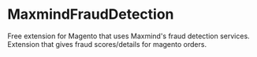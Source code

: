 MaxmindFraudDetection
=====================

Free extension for Magento that uses Maxmind's fraud detection services. Extension that gives fraud scores/details for magento orders.
